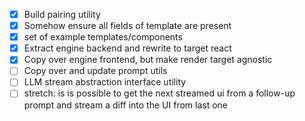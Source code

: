- [x] Build pairing utility
- [x] Somehow ensure all fields of template are present
- [x] set of example templates/components
- [x] Extract engine backend and rewrite to target react
- [x] Copy over engine frontend, but make render target agnostic
- [ ] Copy over and update prompt utils
- [ ] LLM stream abstraction interface utility
- [ ] stretch: is is possible to get the next streamed ui from a follow-up prompt and stream a diff into the UI from last one
